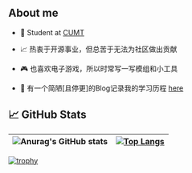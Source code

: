 ## About me

- 💼 Student at [CUMT](http://www.cumt.edu.cn)

- 📈 热衷于开源事业，但总苦于无法为社区做出贡献

- 🎮 也喜欢电子游戏，所以时常写一写模组和小工具

- 💬 有一个简陋[且停更]的Blog记录我的学习历程 [here](https://www.lymone.cc)


## 📈 GitHub Stats

| ![Anurag's GitHub stats](https://github-readme-stats.vercel.app/api?username=LymoneLM&show_icons=true&theme=transparent) | [![Top Langs](https://github-readme-stats.vercel.app/api/top-langs/?username=LymoneLM&layout=compact)](https://github.com/anuraghazra/github-readme-stats) |
| ------------------------------------------------------------ | ------------------------------------------------------------ |

[![trophy](https://github-profile-trophy.vercel.app/?username=LymoneLM)](https://github.com/ryo-ma/github-profile-trophy)
